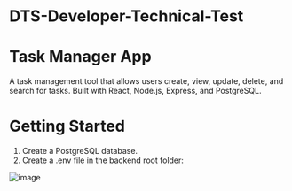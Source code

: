 # DTS-Developer-Technical-Test

# Task Manager App
A  task management tool that allows users create, view, update, delete, and search for tasks. Built with React, Node.js, Express, and PostgreSQL.

# Getting Started
1) Create a PostgreSQL database.
2) Create a .env file in the backend root folder:
   
![image](https://github.com/user-attachments/assets/f9867156-f7c4-4379-8fb2-fd804286f812)
 
